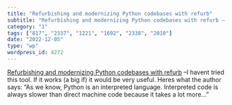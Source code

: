 ```yaml
---
title: "Refurbishing and modernizing Python codebases with refurb"
subtitle: "Refurbishing and modernizing Python codebases with refurb –..."
category: "1"
tags: ["817", "2337", "1221", "1692", "2338", "2010"]
date: "2022-12-05"
type: "wp"
wordpress_id: 4272
---
```

[ Refurbishing and modernizing Python codebases with refurb]( https://link.medium.com/6agwPv3Mvvb) –I havent tried this tool. If it works (a big if) it would be very useful. Heres what the author says: “As we know, Python is an interpreted language. Interpreted code is always slower than direct machine code because it takes a lot more…”